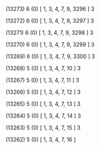 (13273) 6 (0) [ 1, 3, 4, 7, 9, 3296 ] 3 


(13272) 6 (0) [ 1, 3, 4, 7, 9, 3297 ] 3 


(13271) 6 (0) [ 1, 3, 4, 7, 9, 3298 ] 3 


(13270) 6 (0) [ 1, 3, 4, 7, 9, 3299 ] 3 


(13269) 6 (0) [ 1, 3, 4, 7, 9, 3300 ] 3 


(13268) 5 (0) [ 1, 3, 4, 7, 10 ] 3 


(13267) 5 (0) [ 1, 3, 4, 7, 11 ] 3 


(13266) 5 (0) [ 1, 3, 4, 7, 12 ] 3 


(13265) 5 (0) [ 1, 3, 4, 7, 13 ] 3 


(13264) 5 (0) [ 1, 3, 4, 7, 14 ] 3 


(13263) 5 (0) [ 1, 3, 4, 7, 15 ] 3 


(13262) 5 (0) [ 1, 3, 4, 7, 16 ]  

